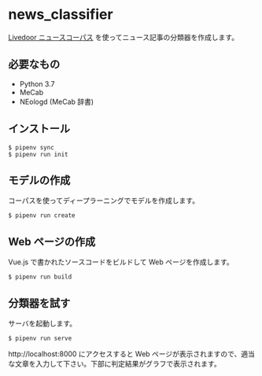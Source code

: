 # news_classifier

[Livedoor ニュースコーパス] を使ってニュース記事の分類器を作成します。

## 必要なもの

- Python 3.7
- MeCab
- NEologd (MeCab 辞書)

## インストール

```shell
$ pipenv sync
$ pipenv run init
```

## モデルの作成

コーパスを使ってディープラーニングでモデルを作成します。

```shell
$ pipenv run create
```

## Web ページの作成

Vue.js で書かれたソースコードをビルドして Web ページを作成します。

```shell
$ pipenv run build
```

## 分類器を試す

サーバを起動します。

```shell
$ pipenv run serve
```

http://localhost:8000 にアクセスすると Web ページが表示されますので、適当な文章を入力して下さい。下部に判定結果がグラフで表示されます。

[Livedoor ニュースコーパス]: http://www.rondhuit.com/download.html#ldcc
